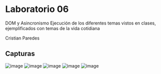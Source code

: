 
# Laboratorio 06 
DOM y Asincronismo
Ejecución de los diferentes temas vistos en clases, ejemplificados con temas de la vida cotidiana

Cristian Paredes

## Capturas
![image](https://github.com/cristian-simba/dom-async/assets/117742977/7ac2881c-f910-4395-ab32-fd11611659c0)
![image](https://github.com/cristian-simba/dom-async/assets/117742977/9d32ae36-31f7-4b5f-a9c6-b49ec56b7ab3)
![image](https://github.com/cristian-simba/dom-async/assets/117742977/59dd1f59-75c7-4254-a99f-2e9459918428)
![image](https://github.com/cristian-simba/dom-async/assets/117742977/102535dd-8ea4-40d1-86f3-7bd36d4ddb55)
![image](https://github.com/cristian-simba/dom-async/assets/117742977/3654801f-a96e-4f41-82c6-087458915826)




